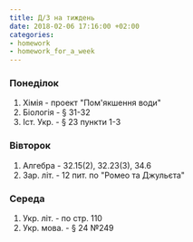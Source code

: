 ```yaml
---
title: Д/З на тиждень
date: 2018-02-06 17:16:00 +02:00
categories:
- homework
- homework_for_a_week
---
```


### Понеділок

1. Хімія - проект "Пом'якшення води"
2. Біологія - § 31-32
3. Іст. Укр. - § 23 пункти 1-3

### Вівторок

1. Алгебра - 32.15(2), 32.23(3), 34.6
2. Зар. літ. - 12 пит. по "Ромео та Джульєта"

### Середа

1. Укр. літ. - по стр. 110
2. Укр. мова. - § 24 №249